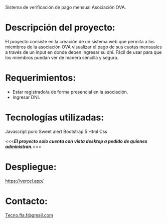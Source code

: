 Sistema de verificación de pago mensual Asociación OVA.﻿

# Descripción del proyecto: 
El proyecto consiste en la creación de un sistema web que permita a los miembros de la asociación OVA visualizar el pago de sus cuotas mensuales a través de un input en donde deben ingresar su dni. Fácil de usar para que los miembros puedan ver de manera sencilla y segura.

# Requerimientos: 
- Estar registrado/a de forma presencial en la asociación.
- Ingresar DNI.

# Tecnologías utilizadas:
Javascript puro
Sweet alert
Bootstrap 5
Html
Css

<<<***El proyecto solo cuenta con vista desktop a pedido de quienes administran.***>>>


# Despliegue:
https://vercel.app/

# Contacto:
Tecno.fla.f@gmail.com